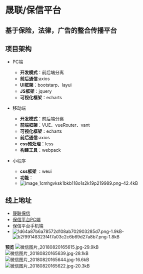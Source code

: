 # 晟联/保信平台

基于保险，法律，广告的整合传播平台
---
## 项目架构
- PC端
    - **开发模式**：前后端分离
    - **前后通信**:axios
    - **UI框架**：bootstarp、layui
    - **JS框架**：jquery
    - **可视化框架**：echarts

- 移动端
    -  **开发模式**：前后端分离
    -  **前端框架**：VUE、vueRouter、vant
    - **可视化框架**：echarts
    -  **前后通信**:axios
    -  **css预处理**：less
    - **构建工具**：webpack
- 小程序
    - **css框架** ：weui
    - **功能**：
    - ![image_1cmhgvksk1bkb118o1s2k19p219989.png-42.4kB][1]

## 线上地址
- [晟联保信][2]
- [保信平台PC端][3]
- 保信平台手机端
- ![1d64a87b6a78572d108ab702903285d7.png-1.9kB][4]- ![b2f99148323f4f7a03c2c6b69d27a8b7.png-1.8kB][5]


**预览**
![微信图片_20180820165615.jpg-29.9kB][6] ![微信图片_20180820165639.jpg-28.1kB][7]![微信图片_20180820165644.jpg-16.6kB][8] ![微信图片_20180820165622.jpg-20.3kB][9]


  [1]: http://static.zybuluo.com/wp0214/k3ch6gehfmz3oks04slj71yh/image_1cmhgvksk1bkb118o1s2k19p219989.png
  [2]: http://www.sinelinked.com
  [3]: http://ii.sinelinked.com/
  [4]: http://static.zybuluo.com/wp0214/jn8b4khq1f4bg3xrll84pzvq/1d64a87b6a78572d108ab702903285d7.png
  [5]: http://static.zybuluo.com/wp0214/1rh5lguesvw18gjk8kwkxlvh/b2f99148323f4f7a03c2c6b69d27a8b7.png
  [6]: http://static.zybuluo.com/wp0214/j9j9sehveon8j6tb6n8682nz/%E5%BE%AE%E4%BF%A1%E5%9B%BE%E7%89%87_20180820165615.jpg
  [7]: http://static.zybuluo.com/wp0214/npvs25yl7v660me5dr67cxgw/%E5%BE%AE%E4%BF%A1%E5%9B%BE%E7%89%87_20180820165639.jpg
  [8]: http://static.zybuluo.com/wp0214/mg2e8yne9ds4btf2eeaquf1k/%E5%BE%AE%E4%BF%A1%E5%9B%BE%E7%89%87_20180820165644.jpg
  [9]: http://static.zybuluo.com/wp0214/mg5acoa9ua1u2wpy9r75lr7w/%E5%BE%AE%E4%BF%A1%E5%9B%BE%E7%89%87_20180820165622.jpg
